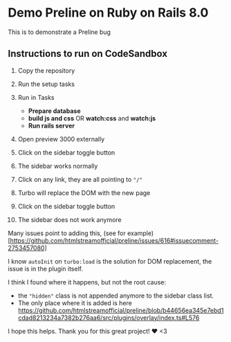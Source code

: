 # Demo Preline on Ruby on Rails 8.0

This is to demonstrate a Preline bug

## Instructions to run on CodeSandbox

1. Copy the repository
2. Run the setup tasks
3. Run in Tasks
   - **Prepare database**
   - **build js and css** OR **watch:css** and **watch:js**
   - **Run rails server**
4. Open preview 3000 externally

5. Click on the sidebar toggle button
6. The sidebar works normally
7. Click on any link, they are all pointing to `"/"`
8. Turbo will replace the DOM with the new page
9. Click on the sidebar toggle button
10. The sidebar does not work anymore

Many issues point to adding this, (see for example)[https://github.com/htmlstreamofficial/preline/issues/616#issuecomment-2753457080]

I know `autoInit` on `turbo:load` is the solution for DOM replacement, the issue is in the plugin itself. 

I think I found where it happens, but not the root cause:

- the `"hidden"` class is not appended anymore to the sidebar class list.
- The only place where it is added is here <https://github.com/htmlstreamofficial/preline/blob/b44656ea345e7ebd1cdad8213234a7382b276aa6/src/plugins/overlay/index.ts#L576>

I hope this helps. Thank you for this great project! :heart: <3
